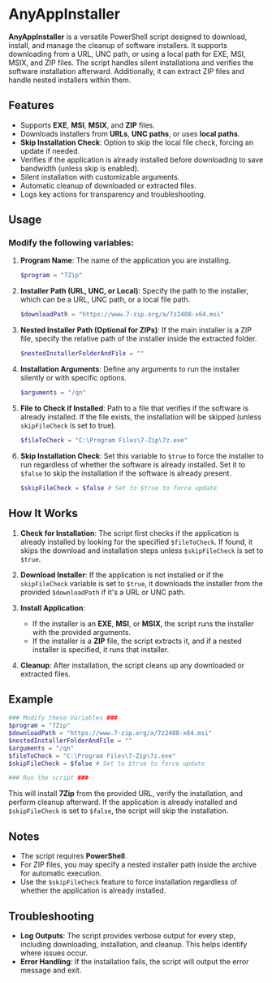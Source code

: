 # AnyAppInstaller

**AnyAppInstaller** is a versatile PowerShell script designed to download, install, and manage the cleanup of software installers. It supports downloading from a URL, UNC path, or using a local path for EXE, MSI, MSIX, and ZIP files. The script handles silent installations and verifies the software installation afterward. Additionally, it can extract ZIP files and handle nested installers within them.

## Features
- Supports **EXE**, **MSI**, **MSIX**, and **ZIP** files.
- Downloads installers from **URLs**, **UNC paths**, or uses **local paths**.
- **Skip Installation Check**: Option to skip the local file check, forcing an update if needed.
- Verifies if the application is already installed before downloading to save bandwidth (unless skip is enabled).
- Silent installation with customizable arguments.
- Automatic cleanup of downloaded or extracted files.
- Logs key actions for transparency and troubleshooting.

## Usage
### Modify the following variables:

1. **Program Name**: The name of the application you are installing.
    ```powershell
    $program = "7Zip"
    ```

2. **Installer Path (URL, UNC, or Local)**: Specify the path to the installer, which can be a URL, UNC path, or a local file path.
    ```powershell
    $downloadPath = "https://www.7-zip.org/a/7z2408-x64.msi"
    ```

3. **Nested Installer Path (Optional for ZIPs)**: If the main installer is a ZIP file, specify the relative path of the installer inside the extracted folder.
    ```powershell
    $nestedInstallerFolderAndFile = ""
    ```

4. **Installation Arguments**: Define any arguments to run the installer silently or with specific options.
    ```powershell
    $arguments = "/qn"
    ```

5. **File to Check if Installed**: Path to a file that verifies if the software is already installed. If the file exists, the installation will be skipped (unless `skipFileCheck` is set to true).
    ```powershell
    $fileToCheck = "C:\Program Files\7-Zip\7z.exe"
    ```

6. **Skip Installation Check**: Set this variable to `$true` to force the installer to run regardless of whether the software is already installed. Set it to `$false` to skip the installation if the software is already present.
    ```powershell
    $skipFileCheck = $false # Set to $true to force update
    ```

## How It Works

1. **Check for Installation**: The script first checks if the application is already installed by looking for the specified `$fileToCheck`. If found, it skips the download and installation steps unless `$skipFileCheck` is set to `$true`.

2. **Download Installer**: If the application is not installed or if the `skipFileCheck` variable is set to `$true`, it downloads the installer from the provided `$downloadPath` if it's a URL or UNC path.

3. **Install Application**:
    - If the installer is an **EXE**, **MSI**, or **MSIX**, the script runs the installer with the provided arguments.
    - If the installer is a **ZIP** file, the script extracts it, and if a nested installer is specified, it runs that installer.

4. **Cleanup**: After installation, the script cleans up any downloaded or extracted files.

## Example

```powershell
### Modify these Variables ###
$program = "7Zip"
$downloadPath = "https://www.7-zip.org/a/7z2408-x64.msi"
$nestedInstallerFolderAndFile = ""
$arguments = "/qn"
$fileToCheck = "C:\Program Files\7-Zip\7z.exe"
$skipFileCheck = $false # Set to $true to force update

### Run the script ###
```

This will install **7Zip** from the provided URL, verify the installation, and perform cleanup afterward. If the application is already installed and `$skipFileCheck` is set to `$false`, the script will skip the installation.

## Notes
- The script requires **PowerShell**.
- For ZIP files, you may specify a nested installer path inside the archive for automatic execution.
- Use the `$skipFileCheck` feature to force installation regardless of whether the application is already installed.

## Troubleshooting
- **Log Outputs**: The script provides verbose output for every step, including downloading, installation, and cleanup. This helps identify where issues occur.
- **Error Handling**: If the installation fails, the script will output the error message and exit.
